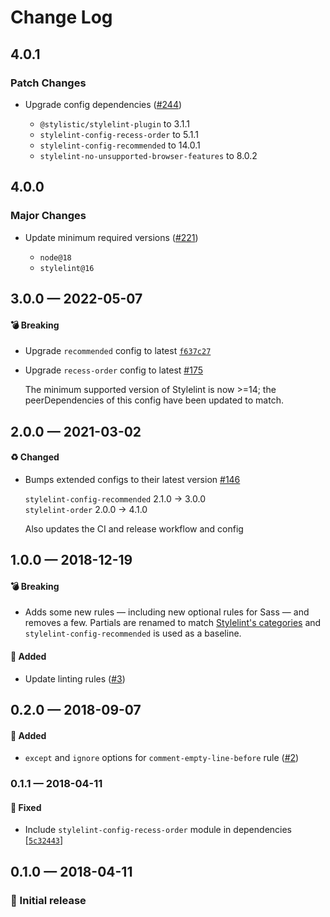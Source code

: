 # Change Log

## 4.0.1

### Patch Changes

- Upgrade config dependencies ([#244](https://github.com/stormwarning/zazen/pull/244))

  - `@stylistic/stylelint-plugin` to 3.1.1
  - `stylelint-config-recess-order` to 5.1.1
  - `stylelint-config-recommended` to 14.0.1
  - `stylelint-no-unsupported-browser-features` to 8.0.2

## 4.0.0

### Major Changes

- Update minimum required versions ([#221](https://github.com/stormwarning/zazen/pull/221))

  - `node@18`
  - `stylelint@16`

## 3.0.0 — 2022-05-07

#### 💣 Breaking

- Upgrade `recommended` config to latest [`f637c27`](https://github.com/stormwarning/zazen-stylelint-config/commit/f637c27343f5664298d4223d5435f77d94d74e10)
- Upgrade `recess-order` config to latest [#175](https://github.com/stormwarning/zazen-stylelint-config/pull/175)

  The minimum supported version of Stylelint is now >=14; the peerDependencies of this config have been updated to match.

## 2.0.0 — 2021-03-02

#### ♻️ Changed

- Bumps extended configs to their latest version [#146](https://github.com/stormwarning/zazen-stylelint-config/pull/146)

  `stylelint-config-recommended` 2.1.0 → 3.0.0  
  `stylelint-order` 2.0.0 → 4.1.0

  Also updates the CI and release workflow and config

## 1.0.0 — 2018-12-19

#### 💣 Breaking

- Adds some new rules — including new optional rules for Sass — and removes a few. Partials are renamed to match [Stylelint's categories](https://stylelint.io/VISION/) and `stylelint-config-recommended` is used as a baseline.

#### 🎁 Added

- Update linting rules ([#3](https://github.com/stormwarning/zazen-stylelint-config/issues/3))

## 0.2.0 — 2018-09-07

#### 🎁 Added

- `except` and `ignore` options for `comment-empty-line-before` rule \([#2](https://github.com/stormwarning/zazen-stylelint-config/pull/2))

### 0.1.1 — 2018-04-11

#### 🐛 Fixed

- Include `stylelint-config-recess-order` module in dependencies \[[`5c32443`](https://github.com/stormwarning/zazen-stylelint-config/commit/5c3244318e0e5d9a05197784c6eb642d02f13066)]

## 0.1.0 — 2018-04-11

### 🎉 Initial release
